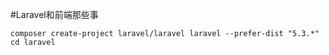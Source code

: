 #Laravel和前端那些事

```
composer create-project laravel/laravel laravel --prefer-dist "5.3.*"
cd laravel
```